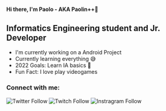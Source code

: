 #### Hi there, I'm Paolo - AKA Paolin++🤙

## Informatics Engineering student and Jr. Developer
- I'm currently working on a Android Project
- Currently learning everything 😅
- 2022 Goals: Learn IA basics 🤖
- Fun Fact: I love play videogames



### Connect with me:
![Twitter Follow](https://img.shields.io/badge/Twitter_@paoloduenas-1DA1F2?style=for-the-badge&logo=twitter&logoColor=white)
![Twitch Follow](https://img.shields.io/badge/follow_Paolin-9146FF?style=for-the-badge&logo=twitch&logoColor=white)
![Instragram Follow](https://img.shields.io/badge/Instagram_paolo__duenas-E4405F?style=for-the-badge&logo=instagram&logoColor=white)

#
